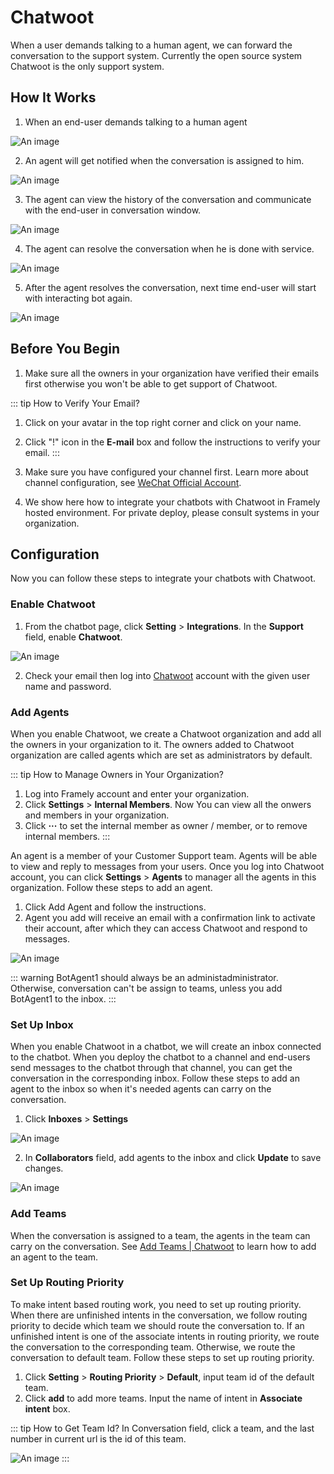 # Chatwoot

When a user demands talking to a human agent, we can forward the conversation to the support system. Currently the open source system Chatwoot is the only support system.

## How It Works
1. When an end-user demands talking to a human agent

![An image](/images/Chatwoot/How_1.png)

2. An agent will get notified when the conversation is assigned to him.

![An image](/images/Chatwoot/How_2.png)

3. The agent can view the history of the conversation and communicate with the end-user in conversation window.

![An image](/images/Chatwoot/How_3.png)

4. The agent can resolve the conversation when he is done with service.

![An image](/images/Chatwoot/How_4.png)

5. After the agent resolves the conversation, next time end-user will start with interacting bot again.

![An image](/images/Chatwoot/How_5.png)

## Before You Begin

1. Make sure all the owners in your organization have verified their emails first otherwise you won't be able to get support of Chatwoot.

::: tip How to Verify Your Email?
1. Click on your avatar in the top right corner and click on your name.
2. Click "!" icon in the **E-mail** box and follow the instructions to verify your email.
   :::


2. Make sure you have configured your channel first. Learn more about channel configuration, see [WeChat Official Account](https://www.framely.ai/reference/channels/wpa.html#before-you-begin).

3. We show here how to integrate your chatbots with Chatwoot in Framely hosted environment. For private deploy, please consult systems in your organization.


## Configuration
Now you can follow these steps to integrate your chatbots with Chatwoot.

### Enable Chatwoot <Badge text="Framely" />

1. From the chatbot page, click **Setting** > **Integrations**. In the **Support** field, enable **Chatwoot**.

![An image](/images/Chatwoot/Configuration_1_1.png)

2. Check your email then log into [Chatwoot](https://chatwoot.naturali.io/) account with the given user name and password.

### Add Agents <Badge text="Chatwoot" />

When you enable Chatwoot, we create a Chatwoot organization and add all the owners in your organization to it. The owners added to Chatwoot organization are called agents which are set as administrators by default.

::: tip How to Manage Owners in Your Organization?
1. Log into Framely account and enter your organization.
2. Click **Settings** > **Internal Members**. Now You can view all the onwers and members in your organization.
3. Click **···** to set the internal member as owner / member, or to remove internal members.
   :::

An agent is a member of your Customer Support team. Agents will be able to view and reply to messages from your users. Once you log into Chatwoot account, you can click **Settings** > **Agents** to manager all the agents in this organization. Follow these steps to add an agent.

1. Click Add Agent and follow the instructions.
2. Agent you add will receive an email with a confirmation link to activate their account, after which they can access Chatwoot and respond to messages.

![An image](/images/Chatwoot/Configuration_2_1.png)


::: warning
BotAgent1 should always be an administadministrator. Otherwise, conversation can't be assign to teams, unless you add BotAgent1 to the inbox.
:::



### Set Up Inbox <Badge text="Chatwoot" />

When you enable Chatwoot in a chatbot, we will create an inbox connected to the chatbot. When you deploy the chatbot to a channel and end-users send messages to the chatbot through that channel, you can get the conversation in the corresponding inbox. Follow these steps to add an agent to the inbox so when it's needed agents can carry on the conversation.

1. Click **Inboxes** > **Settings**

![An image](/images/Chatwoot/Configuration_3_1.png)


2. In **Collaborators** field, add agents to the inbox and click **Update** to save changes.

![An image](/images/Chatwoot/Configuration_3_2.png)

### Add Teams <Badge text="Chatwoot" />

When the conversation is assigned to a team, the agents in the team can carry on the conversation. See [Add Teams | Chatwoot](https://www.chatwoot.com/docs/user-guide/add-teams-settings) to learn how to add an agent to the team.



### Set Up Routing Priority <Badge text="Framely" />

To make intent based routing work, you need to set up routing priority. When there are unfinished intents in the conversation, we follow routing priority to decide which team we should route the conversation to. If an unfinished intent is one of the associate intents in routing priority, we route the conversation to the corresponding team. Otherwise, we route the conversation to default team. Follow these steps to set up routing priority.

1. Click **Setting** > **Routing Priority** > **Default**, input team id of the default team.
2. Click **add** to add more teams. Input the name of intent in **Associate intent** box.

::: tip How to Get Team Id?
In Conversation field, click a team, and the last number in current url is the id of this team.

![An image](/images/Chatwoot/Configuration_5_1.png)
:::


